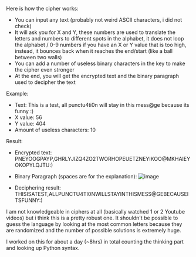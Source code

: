 Here is how the cipher works:
- You can input any text (probably not weird ASCII characters, i did not check)
- It will ask you for X and Y, these numbers are used to translate the letters and numbers to different spots in the alphabet, it does not loop the alphabet / 0-9 numbers if you have an X or Y value that is too high, instead, it bounces back when it reaches the end/start (like a ball between two walls)
- You can add a number of useless binary characters in the key to make the cipher even stronger
- At the end, you will get the encrypted text and the binary paragraph used to decipher the text


Example:
- Text: This is a test, all punctu4ti0n will stay in this mess@ge because its funny :)
- X value: 56
- Y value: 404
- Amount of useless characters: 10

Result:
- Encrypted text: PNEYOOGPAYP,GHRLYJIZQ4ZO2TWORHOPEUETZNEYIKOO@MKHAIEYOKOPYLQJTU:)

- Binary Paragraph (spaces are for the explanation):
![image](https://github.com/Chultos/encrypTed/assets/65951441/ea62f056-8e8d-4fdc-9ef6-e4da7524b397)

- Deciphering result: THISISATEST,ALLPUNCTU4TI0NWILLSTAYINTHISMESS@GEBECAUSEITSFUNNY:)

I am not knowledgeable in ciphers at all (basically watched 1 or 2 Youtube videos) but i think this is a pretty robust one.
It shouldn't be possible to guess the language by looking at the most common letters because they are randomized and the number of possible solutions is extremely huge.

I worked on this for about a day (~8hrs) in total counting the thinking part and looking up Python syntax.  
